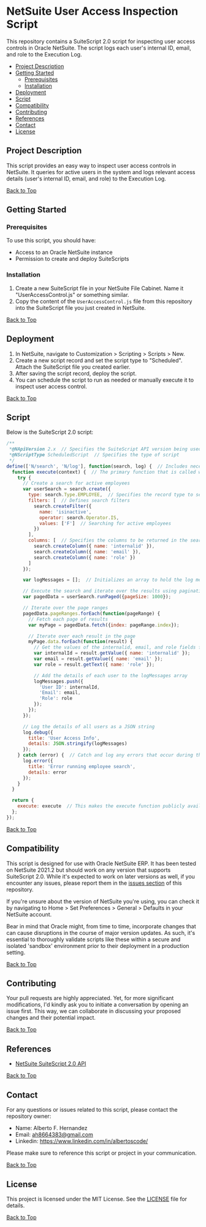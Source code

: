 # NetSuite User Access Inspection Script

This repository contains a SuiteScript 2.0 script for inspecting user access controls in Oracle NetSuite. The script logs each user's internal ID, email, and role to the Execution Log.

- [Project Description](#project-description)
- [Getting Started](#getting-started)
  - [Prerequisites](#prerequisites)
  - [Installation](#installation)
- [Deployment](#deployment)
- [Script](#script)
- [Compatibility](#compatibility)
- [Contributing](#contributing)
- [References](#references)
- [Contact](#contact)
- [License](#license)

## Project Description

This script provides an easy way to inspect user access controls in NetSuite. It queries for active users in the system and logs relevant access details (user's internal ID, email, and role) to the Execution Log.

[Back to Top](#netsuite-user-access-inspection-script)

## Getting Started

### Prerequisites

To use this script, you should have:

- Access to an Oracle NetSuite instance
- Permission to create and deploy SuiteScripts

### Installation

1. Create a new SuiteScript file in your NetSuite File Cabinet. Name it "UserAccessControl.js" or something similar.
2. Copy the content of the `UserAccessControl.js` file from this repository into the SuiteScript file you just created in NetSuite.

[Back to Top](#netsuite-user-access-inspection-script)

## Deployment

1. In NetSuite, navigate to Customization > Scripting > Scripts > New.
2. Create a new script record and set the script type to "Scheduled". Attach the SuiteScript file you created earlier.
3. After saving the script record, deploy the script.
4. You can schedule the script to run as needed or manually execute it to inspect user access control.

[Back to Top](#netsuite-user-access-inspection-script)

## Script

Below is the SuiteScript 2.0 script:

```javascript
/**
 *@NApiVersion 2.x  // Specifies the SuiteScript API version being used
 *@NScriptType ScheduledScript  // Specifies the type of script
 */
define(['N/search', 'N/log'], function(search, log) {  // Includes necessary SuiteScript modules
  function execute(context) {  // The primary function that is called when the script is executed
    try {
      // Create a search for active employees
      var userSearch = search.create({
        type: search.Type.EMPLOYEE,  // Specifies the record type to search
        filters: [  // Defines search filters
          search.createFilter({
            name: 'isinactive',
            operator: search.Operator.IS,
            values: ['F']  // Searching for active employees
          })
        ],
        columns: [  // Specifies the columns to be returned in the search results
          search.createColumn({ name: 'internalid' }),
          search.createColumn({ name: 'email' }),
          search.createColumn({ name: 'role' })
        ]
      });

      var logMessages = [];  // Initializes an array to hold the log messages

      // Execute the search and iterate over the results using pagination
      var pagedData = userSearch.runPaged({pageSize: 1000});

      // Iterate over the page ranges
      pagedData.pageRanges.forEach(function(pageRange) {
        // Fetch each page of results
        var myPage = pagedData.fetch({index: pageRange.index});

        // Iterate over each result in the page
        myPage.data.forEach(function(result) {
          // Get the values of the internalid, email, and role fields for each result
          var internalId = result.getValue({ name: 'internalid' });
          var email = result.getValue({ name: 'email' });
          var role = result.getText({ name: 'role' });

          // Add the details of each user to the logMessages array
          logMessages.push({
            'User ID': internalId,
            'Email': email,
            'Role': role
          });
        });
      });

      // Log the details of all users as a JSON string
      log.debug({
        title: 'User Access Info',
        details: JSON.stringify(logMessages)
      });
    } catch (error) {  // Catch and log any errors that occur during the execution of the script
      log.error({
        title: 'Error running employee search',
        details: error
      });
    }
  }

  return {
    execute: execute  // This makes the execute function publicly available so it can be run by NetSuite
  };
});
```

[Back to Top](#netsuite-user-access-inspection-script)

## Compatibility

This script is designed for use with Oracle NetSuite ERP. It has been tested on NetSuite 2021.2 but should work on any version that supports SuiteScript 2.0. While it's expected to work on later versions as well, if you encounter any issues, please report them in the [issues section](#contributing) of this repository.

If you're unsure about the version of NetSuite you're using, you can check it by navigating to Home > Set Preferences > General > Defaults in your NetSuite account.

Bear in mind that Oracle might, from time to time, incorporate changes that can cause disruptions in the course of major version updates. As such, it's essential to thoroughly validate scripts like these within a secure and isolated 'sandbox' environment prior to their deployment in a production setting.

[Back to Top](#netsuite-user-access-inspection-script)

## Contributing

Your pull requests are highly appreciated. Yet, for more significant modifications, I'd kindly ask you to initiate a conversation by opening an issue first. This way, we can collaborate in discussing your proposed changes and their potential impact.

[Back to Top](#netsuite-user-access-inspection-script)

## References

- [NetSuite SuiteScript 2.0 API](https://www.netsuite.com/portal/developers/resources/apis/suitescript2.shtml)

[Back to Top](#netsuite-user-access-inspection-script)

## Contact

For any questions or issues related to this script, please contact the repository owner:

- Name: Alberto F. Hernandez
- Email: ah8664383@gmail.com
- Linkedin: https://www.linkedin.com/in/albertoscode/

Please make sure to reference this script or project in your communication.

[Back to Top](#netsuite-user-access-inspection-script)

## License

This project is licensed under the MIT License. See the [LICENSE](License.txt) file for details.

[Back to Top](#netsuite-user-access-inspection-script)
